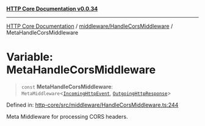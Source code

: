 [**HTTP Core Documentation v0.0.34**](../../../README.md)

***

[HTTP Core Documentation](../../../modules.md) / [middleware/HandleCorsMiddleware](../README.md) / MetaHandleCorsMiddleware

# Variable: MetaHandleCorsMiddleware

> `const` **MetaHandleCorsMiddleware**: `MetaMiddleware`\<[`IncomingHttpEvent`](../../../IncomingHttpEvent/classes/IncomingHttpEvent.md), [`OutgoingHttpResponse`](../../../OutgoingHttpResponse/classes/OutgoingHttpResponse.md)\>

Defined in: [http-core/src/middleware/HandleCorsMiddleware.ts:244](https://github.com/stonemjs/http-core/blob/fb38b6d1cb0bd2bb4e252ff611571ec3c006aa1e/src/middleware/HandleCorsMiddleware.ts#L244)

Meta Middleware for processing CORS headers.
